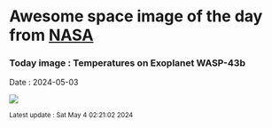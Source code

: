 
# Awesome space image of the day from [NASA](https://api.nasa.gov/)

### Today image : Temperatures on Exoplanet WASP-43b
Date : 2024-05-03

![](https://apod.nasa.gov/apod/image/2405/STScI-WASP43b_temperature.png)

<small>Latest update : Sat May  4 02:21:02 2024</small>
        